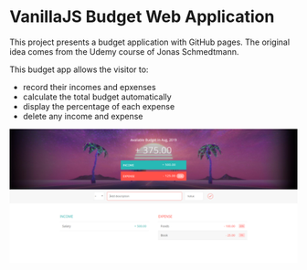 # VanillaJS Budget Web Application
This project presents a budget application with GitHub pages. The original idea comes from the Udemy course of Jonas Schmedtmann. 

This budget app allows the visitor to:
* record their incomes and epxenses
* calculate the total budget automatically
* display the percentage of each expense
* delete any income and expense 

![Screenshot](Budgetapp-photo.PNG)

